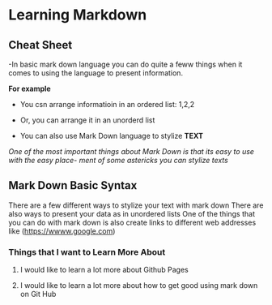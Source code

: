 #  Learning Markdown

## Cheat Sheet

-In basic mark down language you can do quite a feww things when it comes to using the language to present information. 

**For example**

- You csn arrange informatioin in an ordered list: 1,2,2

- Or, you can arrange it in an unorderd list

- You can also use Mark Down language to stylize **TEXT**

 *One of the most important things about Mark Down is that its easy to use with the easy place-
 ment of some astericks you can stylize texts* 

## Mark Down Basic Syntax

There are a few different ways to stylize your text with mark down
There are also ways to present your data as in unordered lists
One of the things that you can do with mark down is also create links to different web addresses like (https://wwww.google.com)

### Things that I want to Learn More About
1. I would like to learn a lot more about Github Pages

2. I would like to learn a lot more about how to get good using mark down on 
Git Hub
